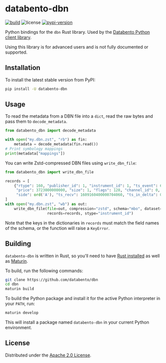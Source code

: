 # databento-dbn

[![build](https://github.com/databento/dbn/actions/workflows/build.yaml/badge.svg)](https://github.com/databento/dbn/actions/workflows/build.yaml)
![license](https://img.shields.io/github/license/databento/dbn?color=blue)
[![pypi-version](https://img.shields.io/pypi/v/databento_dbn)](https://pypi.org/project/databento-dbn)

Python bindings for the `dbn` Rust library.
Used by the [Databento Python client library](https://github.com/databento/databento-python).

Using this library is for advanced users and is not fully documented or supported.

## Installation

To install the latest stable version from PyPI:
```sh
pip install -U databento-dbn
```

## Usage

To read the metadata from a DBN file into a `dict`, read the raw bytes and pass them to `decode_metadata`.
```python
from databento_dbn import decode_metadata

with open("my.dbn.zst", "rb") as fin:
    metadata = decode_metadata(fin.read())
# Print symbology mappings
print(metadata["mappings"])
```

You can write Zstd-compressed DBN files using `write_dbn_file`:
```python
from databento_dbn import write_dbn_file

records = [
    {"rtype": 160, "publisher_id": 1, "instrument_id": 1, "ts_event": 647784973705, "order_id": 1,
     "price": 3723000000000, "size": 1, "flags": 128, "channel_id": 0, "action": ord('C'),
     "side": ord('A'), "ts_recv": 1609160400000704060, "ts_in_delta": 0, "sequence": 1170352}
]
with open("my.dbn.zst", "wb") as out:
    write_dbn_file(file=out, compression="zstd", schema="mbo", dataset="custom",
                   records=records, stype="instrument_id")
```
Note that the keys in the dictionaries in `records` must match the field names of the schema, or
the function will raise a `KeyError`.

## Building

`databento-dbn` is written in Rust, so you'll need to have [Rust installed](https://www.rust-lang.org/)
as well as [Maturin](https://github.com/PyO3/maturin).

To build, run the following commands:
```sh
git clone https://github.com/databento/dbn
cd dbn
maturin build
```

To build the Python package and install it for the active Python interpreter in your `PATH`, run:
```sh
maturin develop
```
This will install a package named `databento-dbn` in your current Python environment.

## License

Distributed under the [Apache 2.0 License](https://www.apache.org/licenses/LICENSE-2.0.html).
